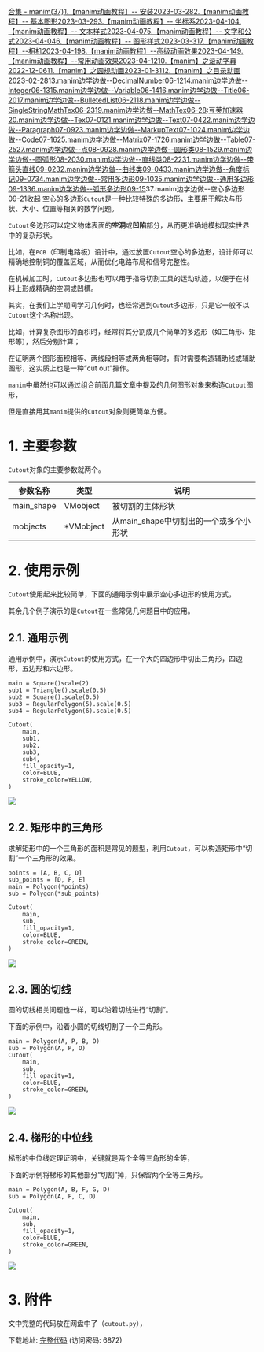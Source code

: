 [合集 \- manim(37\)](https://github.com)[1\.【manim动画教程】\-\- 安装2023\-03\-28](https://github.com/wang_yb/p/17264724.html)[2\.【manim动画教程】\-\- 基本图形2023\-03\-29](https://github.com/wang_yb/p/17269340.html)[3\.【manim动画教程】\-\- 坐标系2023\-04\-10](https://github.com/wang_yb/p/17301528.html)[4\.【manim动画教程】\-\- 文本样式2023\-04\-07](https://github.com/wang_yb/p/17294918.html)[5\.【manim动画教程】\-\- 文字和公式2023\-04\-04](https://github.com/wang_yb/p/17285467.html)[6\.【manim动画教程】\-\- 图形样式2023\-03\-31](https://github.com/wang_yb/p/17275154.html)[7\.【manim动画教程】\-\-相机2023\-04\-19](https://github.com/wang_yb/p/17334029.html)[8\.【manim动画教程】\-\-高级动画效果2023\-04\-14](https://github.com/wang_yb/p/17317576.html)[9\.【manim动画教程】\-\-常用动画效果2023\-04\-12](https://github.com/wang_yb/p/17309865.html)[10\.【manim】之滚动字幕2022\-12\-06](https://github.com/wang_yb/p/16955924.html)[11\.【manim】之圆规动画2023\-01\-31](https://github.com/wang_yb/p/17079903.html)[12\.【manim】之目录动画2023\-02\-28](https://github.com/wang_yb/p/17163051.html)[13\.manim边学边做\-\-DecimalNumber06\-12](https://github.com/wang_yb/p/18243662)[14\.manim边学边做\-\-Integer06\-13](https://github.com/wang_yb/p/18245670)[15\.manim边学边做\-\-Variable06\-14](https://github.com/wang_yb/p/18248823)[16\.manim边学边做\-\-Title06\-20](https://github.com/wang_yb/p/18258229)[17\.manim边学边做\-\-BulletedList06\-21](https://github.com/wang_yb/p/18261017)[18\.manim边学边做\-\-SingleStringMathTex06\-23](https://github.com/wang_yb/p/18264154)[19\.manim边学边做\-\-MathTex06\-28](https://github.com/wang_yb/p/18272507):[豆荚加速器](https://yirou.org)[20\.manim边学边做\-\-Tex07\-01](https://github.com/wang_yb/p/18278554)[21\.manim边学边做\-\-Text07\-04](https://github.com/wang_yb/p/18284013)[22\.manim边学边做\-\-Paragraph07\-09](https://github.com/wang_yb/p/18291657)[23\.manim边学边做\-\-MarkupText07\-10](https://github.com/wang_yb/p/18294000)[24\.manim边学边做\-\-Code07\-16](https://github.com/wang_yb/p/18304450)[25\.manim边学边做\-\-Matrix07\-17](https://github.com/wang_yb/p/18307871)[26\.manim边学边做\-\-Table07\-25](https://github.com/wang_yb/p/18322456)[27\.manim边学边做\-\-点08\-09](https://github.com/wang_yb/p/18351279)[28\.manim边学边做\-\-圆形类08\-15](https://github.com/wang_yb/p/18361469)[29\.manim边学边做\-\-圆弧形08\-20](https://github.com/wang_yb/p/18368851)[30\.manim边学边做\-\-直线类08\-22](https://github.com/wang_yb/p/18374417)[31\.manim边学边做\-\-带箭头直线09\-02](https://github.com/wang_yb/p/18392446)[32\.manim边学边做\-\-曲线类09\-04](https://github.com/wang_yb/p/18396028)[33\.manim边学边做\-\-角度标记09\-07](https://github.com/wang_yb/p/18401449)[34\.manim边学边做\-\-常用多边形09\-10](https://github.com/wang_yb/p/18406455)[35\.manim边学边做\-\-通用多边形09\-13](https://github.com/wang_yb/p/18411587)[36\.manim边学边做\-\-弧形多边形09\-15](https://github.com/wang_yb/p/18415355)37\.manim边学边做\-\-空心多边形09\-21收起
空心的多边形`Cutout`是一种比较特殊的多边形，主要用于解决与形状、大小、位置等相关的数学问题。


`Cutout`多边形可以定义物体表面的**空洞**或**凹陷**部分，从而更准确地模拟现实世界中的复杂形状。


比如，在`PCB`（印制电路板）设计中，通过放置`Cutout`空心的多边形，设计师可以精确地控制铜的覆盖区域，从而优化电路布局和信号完整性。


在机械加工时，`Cutout`多边形也可以用于指导切割工具的运动轨迹，以便于在材料上形成精确的空洞或凹槽。


其实，在我们上学期间学习几何时，也经常遇到`Cutout`多边形，只是它一般不以`Cutout`这个名称出现。


比如，计算复杂图形的面积时，经常将其分割成几个简单的多边形（如三角形、矩形等），然后分别计算；


在证明两个图形面积相等、两线段相等或两角相等时，有时需要构造辅助线或辅助图形，这实质上也是一种“cut out”操作。


`manim`中虽然也可以通过组合前面几篇文章中提及的几何图形对象来构造`Cutout`图形，


但是直接用其`manim`提供的`Cutout`对象则更简单方便。


# 1\. 主要参数


`Cutout`对象的主要参数就两个。




| **参数名称** | **类型** | **说明** |
| --- | --- | --- |
| main\_shape | VMobject | 被切割的主体形状 |
| mobjects | \*VMobject | 从main\_shape中切割出的一个或多个小形状 |


# 2\. 使用示例


`Cutout`使用起来比较简单，下面的通用示例中展示空心多边形的使用方式，


其余几个例子演示的是`Cutout`在一些常见几何题目中的应用。


## 2\.1\. 通用示例


通用示例中，演示`Cutout`的使用方式，在一个大的四边形中切出三角形，四边形，五边形和六边形。



```
main = Square()scale(2)
sub1 = Triangle().scale(0.5)
sub2 = Square().scale(0.5)
sub3 = RegularPolygon(5).scale(0.5)
sub4 = RegularPolygon(6).scale(0.5)

Cutout(
    main,
    sub1,
    sub2,
    sub3,
    sub4,
    fill_opacity=1,
    color=BLUE,
    stroke_color=YELLOW,
)

```

![](https://img2024.cnblogs.com/blog/83005/202409/83005-20240921112103894-462678215.gif)


## 2\.2\. 矩形中的三角形


求解矩形中的一个三角形的面积是常见的题型，利用`Cutout`，可以构造矩形中“切割”一个三角形的效果。



```
points = [A, B, C, D]
sub_points = [D, F, E]
main = Polygon(*points)
sub = Polygon(*sub_points)

Cutout(
    main,
    sub,
    fill_opacity=1,
    color=BLUE,
    stroke_color=GREEN,
)

```

![](https://img2024.cnblogs.com/blog/83005/202409/83005-20240921112103889-567629181.gif)


## 2\.3\. 圆的切线


圆的切线相关问题也一样，可以沿着切线进行“切割”。


下面的示例中，沿着小圆的切线切割了一个三角形。



```
main = Polygon(A, P, B, O)
sub = Polygon(A, P, O)
Cutout(
    main,
    sub,
    fill_opacity=1,
    color=BLUE,
    stroke_color=GREEN,
)

```

![](https://img2024.cnblogs.com/blog/83005/202409/83005-20240921112103872-281241641.gif)


## 2\.4\. 梯形的中位线


梯形的中位线定理证明中，关键就是两个全等三角形的全等，


下面的示例将梯形的其他部分“切割”掉，只保留两个全等三角形。



```
main = Polygon(A, B, F, G, D)
sub = Polygon(A, F, C, D)

Cutout(
    main,
    sub,
    fill_opacity=1,
    color=BLUE,
    stroke_color=GREEN,
)

```

![](https://img2024.cnblogs.com/blog/83005/202409/83005-20240921112103849-1645163241.gif)


# 3\. 附件


文中完整的代码放在网盘中了（`cutout.py`），


下载地址: [完整代码](https://github.com) (访问密码: 6872\)


